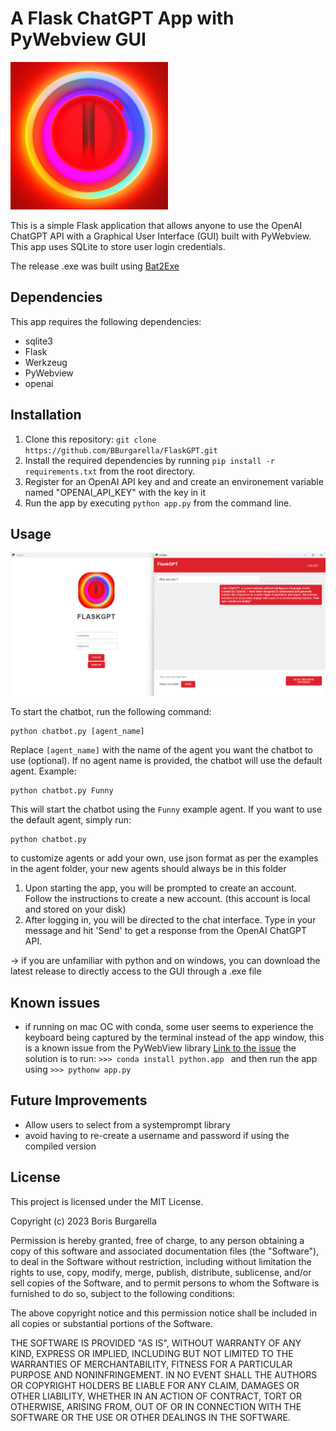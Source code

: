 # A Flask ChatGPT App with PyWebview GUI

<img src="https://github.com/BBurgarella/FlaskGPT/blob/main/static/images/logo.png" width=50% height=50%>

This is a simple Flask application that allows anyone to use the OpenAI ChatGPT API with a Graphical User Interface (GUI) built with PyWebview. This app uses SQLite to store user login credentials.

The release .exe was built using  [Bat2Exe](https://github.com/islamadel/bat2exe)

## Dependencies

This app requires the following dependencies:

- sqlite3
- Flask
- Werkzeug
- PyWebview
- openai

## Installation

1. Clone this repository: `git clone https://github.com/BBurgarella/FlaskGPT.git`
2. Install the required dependencies by running `pip install -r requirements.txt` from the root directory.
3. Register for an OpenAI API key and and create an environement variable named "OPENAI_API_KEY" with the key in it
4. Run the app by executing `python app.py` from the command line.

## Usage

![Demo image](https://github.com/BBurgarella/FlaskGPT/blob/main/static/images/Demo_image.png)

To start the chatbot, run the following command:
```
python chatbot.py [agent_name]
```
Replace `[agent_name]` with the name of the agent you want the chatbot to use (optional). If no agent name is provided, the chatbot will use the default agent.
Example:
```
python chatbot.py Funny
```
This will start the chatbot using the `Funny` example agent. If you want to use the default agent, simply run:
```
python chatbot.py
```
to customize agents or add your own, use json format as per the examples in the agent folder, your new agents should always be in this folder

1. Upon starting the app, you will be prompted to create an account. Follow the instructions to create a new account. (this account is local and stored on your disk)
2. After logging in, you will be directed to the chat interface. Type in your message and hit 'Send' to get a response from the OpenAI ChatGPT API.

-> if you are unfamiliar with python and on windows, you can download the latest release to directly access to the GUI through a .exe file

## Known issues

- if running on mac OC with conda, some user seems to experience the keyboard being captured by the terminal instead of the app window, this is a known issue from the PyWebView library [Link to the issue](https://github.com/r0x0r/pywebview/issues/66) the solution is to run:
```>>> conda install python.app ``` and then run the app using ```>>> pythonw app.py ```

## Future Improvements

- Allow users to select from a systemprompt library
- avoid having to re-create a username and password if using the compiled version

## License

This project is licensed under the MIT License.

Copyright (c) 2023 Boris Burgarella

Permission is hereby granted, free of charge, to any person obtaining a copy
of this software and associated documentation files (the "Software"), to deal
in the Software without restriction, including without limitation the rights
to use, copy, modify, merge, publish, distribute, sublicense, and/or sell
copies of the Software, and to permit persons to whom the Software is
furnished to do so, subject to the following conditions:

The above copyright notice and this permission notice shall be included in
all copies or substantial portions of the Software.

THE SOFTWARE IS PROVIDED "AS IS", WITHOUT WARRANTY OF ANY KIND, EXPRESS OR
IMPLIED, INCLUDING BUT NOT LIMITED TO THE WARRANTIES OF MERCHANTABILITY,
FITNESS FOR A PARTICULAR PURPOSE AND NONINFRINGEMENT. IN NO EVENT SHALL THE
AUTHORS OR COPYRIGHT HOLDERS BE LIABLE FOR ANY CLAIM, DAMAGES OR OTHER
LIABILITY, WHETHER IN AN ACTION OF CONTRACT, TORT OR OTHERWISE, ARISING FROM,
OUT OF OR IN CONNECTION WITH THE SOFTWARE OR THE USE OR OTHER DEALINGS IN
THE SOFTWARE.



